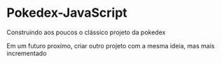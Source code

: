 # Pokedex-JavaScript

Construindo aos poucos o clássico projeto da pokedex

Em um futuro proxímo, criar outro projeto com a mesma ideia, mas mais incrementado